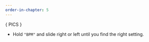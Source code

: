 ```yaml
---
order-in-chapter: 5
---
```


{ PICS }
- Hold `"BPM"` and slide right or left until you find the right setting.
